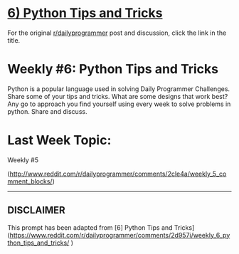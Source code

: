 # [6) Python Tips and Tricks](https://www.reddit.com/r/dailyprogrammer/comments/2d957i/weekly_6_python_tips_and_tricks/)

For the original [r/dailyprogrammer](https://www.reddit.com/r/dailyprogrammer/) post and discussion, click the link in the title.

# Weekly #6: Python Tips and Tricks
Python is a popular language used in solving Daily Programmer Challenges. Share some of your tips and tricks. What are some designs that work best? Any go to approach you find yourself using every week to solve problems in python. Share and discuss.

# Last Week Topic:
Weekly #5

(http://www.reddit.com/r/dailyprogrammer/comments/2cle4a/weekly_5_comment_blocks/)

----
## **DISCLAIMER**
This prompt has been adapted from [6] Python Tips and Tricks](https://www.reddit.com/r/dailyprogrammer/comments/2d957i/weekly_6_python_tips_and_tricks/
)
